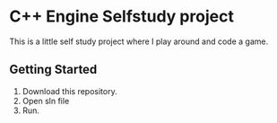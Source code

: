 # C++ Engine Selfstudy project

This is a little self study project where I play around and code a game.



## Getting Started
1. Download this repository.
2. Open sln file
3. Run.